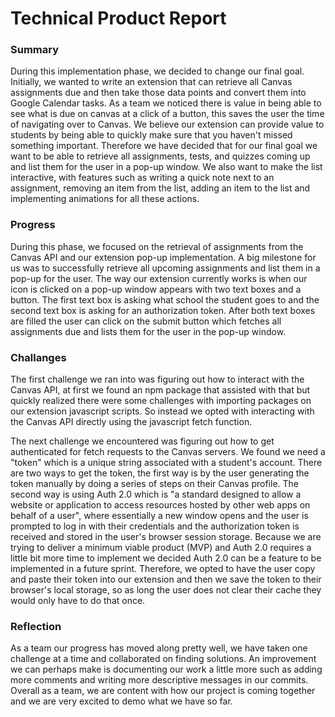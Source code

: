 # Technical Product Report

### Summary
During this implementation phase, we decided to change our final goal. Initially, we wanted to write an extension that can retrieve all Canvas assignments due and then take those data points and convert them into  Google Calendar tasks. As a team we noticed there is value in being able to see what is due on canvas at a click of a button, this saves the user the time of navigating over to Canvas. We believe our extension can provide value to students by being able to quickly make sure that you haven't missed something important. Therefore we have decided that for our final goal we want to be able to retrieve all assignments, tests, and quizzes coming up and list them for the user in a pop-up window. We also want to make the list interactive, with features such as writing a quick note next to an assignment, removing an item from the list, adding an item to the list and implementing animations for all these actions.

### Progress
During this phase, we focused on the retrieval of assignments from the Canvas API and our extension pop-up implementation. A big milestone for us was to successfully retrieve all upcoming assignments and list them in a pop-up for the user. The way our extension currently works is when our icon is clicked on a pop-up window appears with two text boxes and a button. The first text box is asking what school the student goes to and the second text box is asking for an authorization token. After both text boxes are filled the user can click on the submit button which fetches all assignments due and lists them for the user in the pop-up window.

### Challanges
The first challenge we ran into was figuring out how to interact with the Canvas API, at first we found an npm package that assisted with that but quickly realized there were some challenges with importing packages on our extension javascript scripts. So instead we opted with interacting with the Canvas API directly using the javascript fetch function.

The next challenge we encountered was figuring out how to get authenticated for fetch requests to the Canvas servers. We found we need a "token" which is a unique string associated with a student's account. There are two ways to get the token, the first way is by the user generating the token manually by doing a series of steps on their Canvas profile. The second way is using Auth 2.0 which is "a standard designed to allow a website or application to access resources hosted by other web apps on behalf of a user",  where essentially a new window opens and the user is prompted to log in with their credentials and the authorization token is received and stored in the user's browser session storage.  Because we are trying to deliver a minimum viable product (MVP) and Auth 2.0 requires a little bit more time to implement we decided Auth 2.0 can be a feature to be implemented in a future sprint.  Therefore, we opted to have the user copy and paste their token into our extension and then we save the token to their browser's local storage, so as long the user does not clear their cache they would only have to do that once.

### Reflection
As a team our progress has moved along pretty well, we have taken one challenge at a time and collaborated on finding solutions. An improvement we can perhaps make is documenting our work a little more such as adding more comments and writing more descriptive messages in our commits. Overall as a team, we are content with how our project is coming together and we are very excited to demo what we have so far.
